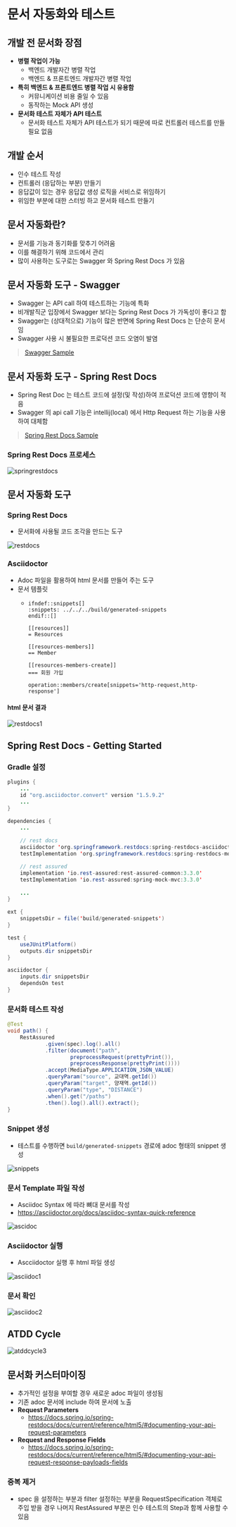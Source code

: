 # 문서 자동화와 테스트

## 개발 전 문서화 장점

- __병렬 작업이 가능__
  - 백엔드 개발자간 병렬 작업
  - 백엔드 & 프론트엔드 개발자간 병렬 작업
- __특히 백엔드 & 프론트엔드 병렬 작업 시 유용함__
  - 커뮤니케이션 비용 줄일 수 있음
  - 동작하는 Mock API 생성
- __문서화 테스트 자체가 API 테스트__
  - 문서화 테스트 자체가 API 테스트가 되기 때문에 따로 컨트롤러 테스트를 만들 필요 없음

## 개발 순서

- 인수 테스트 작성
- 컨트롤러 (응답하는 부분) 만들기
- 응답값이 있는 경우 응답값 생성 로직을 서비스로 위임하기
- 위임한 부분에 대한 스터빙 하고 문서화 테스트 만들기

## 문서 자동화란?

- 문서를 기능과 동기화를 맞추기 어려움
- 이를 해결하기 위해 코드에서 관리
- 많이 사용하는 도구로는 Swagger 와 Spring Rest Docs 가 있음

## 문서 자동화 도구 - Swagger

- Swagger 는 API call 하여 테스트하는 기능에 특화
- 비개발직군 입장에서 Swagger 보다는 Spring Rest Docs 가 가독성이 좋다고 함
- Swagger는 (상대적으로) 기능이 많은 반면에 Spring Rest Docs 는 단순히 문서임
- Swagger 사용 시 불필요한 프로덕션 코드 오염이 발염

> [Swagger Sample](https://petstore.swagger.io/)

## 문서 자동화 도구 - Spring Rest Docs

- Spring Rest Doc 는 테스트 코드에 설정(및 작성)하여 프로덕션 코드에 영향이 적음
- Swagger 의 api call 기능은 intellij(local) 에서 Http Request 하는 기능을 사용하여 대체함

> [Spring Rest Docs Sample](http://htmlpreview.github.io/?https://github.com/jojoldu/springboot-rest-docs-spock/blob/master/restdocs-api/build/asciidoc/html5/index.html)

### Spring Rest Docs 프로세스

![springrestdocs](https://user-images.githubusercontent.com/47518272/154622640-d7f8e539-34a5-4c64-9d39-f85422efd7d3.png)

## 문서 자동화 도구

### Spring Rest Docs

- 문서화에 사용될 코드 조각을 만드는 도구

![restdocs](https://user-images.githubusercontent.com/47518272/154622716-79ef82fe-60c0-4338-9177-385d2540adbc.png)

### Asciidoctor

- Adoc 파일을 활용하여 html 문서를 만들어 주는 도구
- 문서 템플릿
  - ```
    ifndef::snippets[]
    :snippets: ../../../build/generated-snippets
    endif::[]

    [[resources]]
    = Resources

    [[resources-members]]
    == Member

    [[resources-members-create]]
    === 회원 가입

    operation::members/create[snippets='http-request,http-response']
    ```

#### html 문서 결과

![restdocs1](https://user-images.githubusercontent.com/47518272/154622840-07042e48-135d-49f5-8724-325b196958be.png)

## Spring Rest Docs - Getting Started

### Gradle 설정

```java
plugins {
    ...
    id "org.asciidoctor.convert" version "1.5.9.2"
    ...
}

dependencies {
    ...
    
    // rest docs
    asciidoctor 'org.springframework.restdocs:spring-restdocs-asciidoctor'
    testImplementation 'org.springframework.restdocs:spring-restdocs-mockmvc'

    // rest assured
    implementation 'io.rest-assured:rest-assured-common:3.3.0'
    testImplementation 'io.rest-assured:spring-mock-mvc:3.3.0'
    
    ...
}
```
```java
ext {
    snippetsDir = file('build/generated-snippets')
}

test {
    useJUnitPlatform()
    outputs.dir snippetsDir
}

asciidoctor {
    inputs.dir snippetsDir
    dependsOn test
}
```

### 문서화 테스트 작성

```java
@Test
void path() {
    RestAssured
            .given(spec).log().all()
            .filter(document("path",
                    preprocessRequest(prettyPrint()),
                    preprocessResponse(prettyPrint())))
            .accept(MediaType.APPLICATION_JSON_VALUE)
            .queryParam("source", 교대역.getId())
            .queryParam("target", 양재역.getId())
            .queryParam("type", "DISTANCE")
            .when().get("/paths")
            .then().log().all().extract();
}
```

### Snippet 생성

- 테스트를 수행하면 `build/generated-snippets` 경로에 adoc 형태의 snippet 생성

![snippets](https://user-images.githubusercontent.com/47518272/154622967-a9a16799-bfa5-482e-86a9-4bfbca8af457.png)

### 문서 Template 파일 작성

- Asciidoc Syntax 에 따라 뼈대 문서를 작성
- https://asciidoctor.org/docs/asciidoc-syntax-quick-reference

![ascidoc](https://user-images.githubusercontent.com/47518272/154623022-44ce4c84-06c8-409d-9685-f12ee419fdb4.png)

### Asciidoctor 실행

- Ascciidoctor 실행 후 html 파일 생성

![asciidoc1](https://user-images.githubusercontent.com/47518272/154623107-76a9c535-d7ab-4c25-8ab7-92d6bf3d6c01.png)

### 문서 확인

![asciidoc2](https://user-images.githubusercontent.com/47518272/154623176-2edfb3d4-080c-4a8f-8894-843685bcdf77.png)

## ATDD Cycle

![atddcycle3](https://user-images.githubusercontent.com/47518272/154623240-deffff4d-2371-4170-8cc8-8bf44124e75c.png)

## 문서화 커스터마이징

- 추가적인 설정을 부여할 경우 새로운 adoc 파일이 생성됨
- 기존 adoc 문서에 include 하여 문서에 노출
- __Request Parameters__
  - https://docs.spring.io/spring-restdocs/docs/current/reference/html5/#documenting-your-api-request-parameters
- __Request and Response Fields__
  - https://docs.spring.io/spring-restdocs/docs/current/reference/html5/#documenting-your-api-request-response-payloads-fields

### 중복 제거

- spec 을 설정하는 부분과 filter 설정하는 부분을 RequestSpecification 객체로 주입 받을 경우 나머지 RestAssured 부분은 인수 테스트의 Step과 함께 사용할 수 있음


